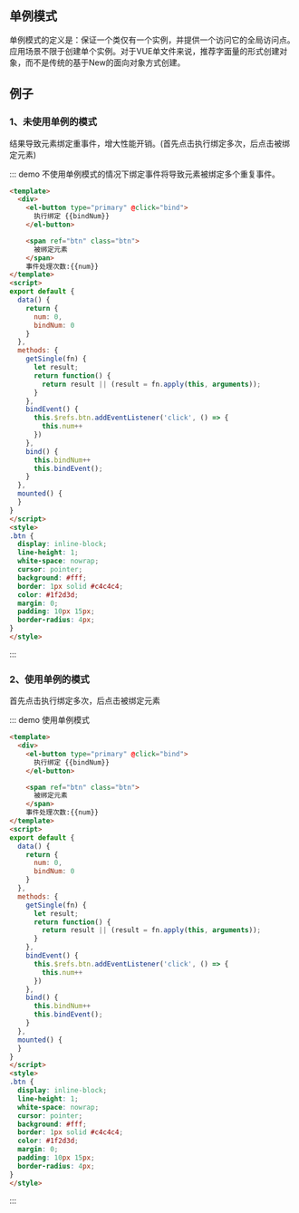 ## 单例模式

单例模式的定义是：保证一个类仅有一个实例，并提供一个访问它的全局访问点。应用场景不限于创建单个实例。对于VUE单文件来说，推荐字面量的形式创建对象，而不是传统的基于New的面向对象方式创建。

## 例子

### 1、未使用单例的模式

结果导致元素绑定重事件，增大性能开销。(首先点击执行绑定多次，后点击被绑定元素)


::: demo 不使用单例模式的情况下绑定事件将导致元素被绑定多个重复事件。

```html
<template>
  <div>
    <el-button type="primary" @click="bind">
      执行绑定 {{bindNum}}
    </el-button>

    <span ref="btn" class="btn">
      被绑定元素
    </span>
    事件处理次数:{{num}}
</template>
<script>
export default {
  data() {
    return {
      num: 0,
      bindNum: 0
    }
  },
  methods: {
    getSingle(fn) {
      let result;
      return function() {
        return result || (result = fn.apply(this, arguments));
      }
    },
    bindEvent() {
      this.$refs.btn.addEventListener('click', () => {
        this.num++
      })
    },
    bind() {
      this.bindNum++
      this.bindEvent();
    }
  },
  mounted() {
  }
}
</script>
<style>
.btn {
  display: inline-block;
  line-height: 1;
  white-space: nowrap;
  cursor: pointer;
  background: #fff;
  border: 1px solid #c4c4c4;
  color: #1f2d3d;
  margin: 0;
  padding: 10px 15px;
  border-radius: 4px;
}
</style>

```

:::

### 2、使用单例的模式

首先点击执行绑定多次，后点击被绑定元素

::: demo 使用单例模式

```html
<template>
  <div>
    <el-button type="primary" @click="bind">
      执行绑定 {{bindNum}}
    </el-button>

    <span ref="btn" class="btn">
      被绑定元素
    </span>
    事件处理次数:{{num}}
</template>
<script>
export default {
  data() {
    return {
      num: 0,
      bindNum: 0
    }
  },
  methods: {
    getSingle(fn) {
      let result;
      return function() {
        return result || (result = fn.apply(this, arguments));
      }
    },
    bindEvent() {
      this.$refs.btn.addEventListener('click', () => {
        this.num++
      })
    },
    bind() {
      this.bindNum++
      this.bindEvent();
    }
  },
  mounted() {
  }
}
</script>
<style>
.btn {
  display: inline-block;
  line-height: 1;
  white-space: nowrap;
  cursor: pointer;
  background: #fff;
  border: 1px solid #c4c4c4;
  color: #1f2d3d;
  margin: 0;
  padding: 10px 15px;
  border-radius: 4px;
}
</style>

```

:::



<style>
.demo-box .el-alert {
  margin: 20px 0 0;
}

.demo-box .el-alert:first-child {
  margin: 0;
  color: #000;
}
</style>
